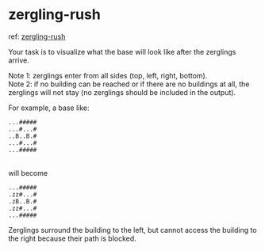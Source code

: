 # zergling-rush

ref: [zergling-rush](https://www.codingame.com/training/community/zergling-rush)

Your task is to visualize what the base will look like after the zerglings arrive.

Note 1: zerglings enter from all sides (top, left, right, bottom).
<br>
Note 2: if no building can be reached or if there are no buildings at all, the zerglings will not stay (no zerglings should be included in the output).

For example, a base like:
```
...#####
...#...#
..B..B.#
...#...#
...#####
```
<br>
will become
<br>

```
...#####
.zz#...#
.zB..B.#
.zz#...#
...#####
```
Zerglings surround the building to the left, but cannot access the building to the right because their path is blocked.
